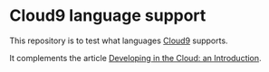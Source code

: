 # Cloud9 language support

This repository is to test what languages [Cloud9](https://c9.io) supports.

It complements the article [Developing in the Cloud: an Introduction](http://sitepoint.com/developing-in-the-cloud-an-introduction).
